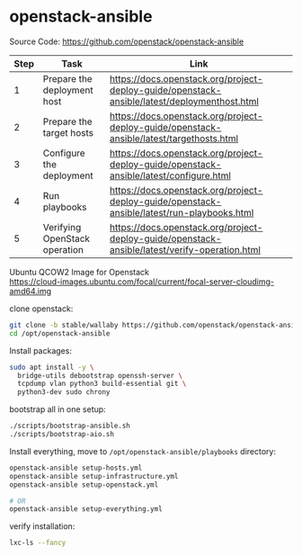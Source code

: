# openstack-ansible

Source Code: https://github.com/openstack/openstack-ansible

Step | Task | Link
---|---|---
1 | Prepare the deployment host | https://docs.openstack.org/project-deploy-guide/openstack-ansible/latest/deploymenthost.html
2 | Prepare the target hosts | https://docs.openstack.org/project-deploy-guide/openstack-ansible/latest/targethosts.html
3 | Configure the deployment | https://docs.openstack.org/project-deploy-guide/openstack-ansible/latest/configure.html
4 | Run playbooks | https://docs.openstack.org/project-deploy-guide/openstack-ansible/latest/run-playbooks.html
5 | Verifying OpenStack operation | https://docs.openstack.org/project-deploy-guide/openstack-ansible/latest/verify-operation.html


Ubuntu QCOW2 Image for Openstack \
https://cloud-images.ubuntu.com/focal/current/focal-server-cloudimg-amd64.img

clone openstack:
```bash
git clone -b stable/wallaby https://github.com/openstack/openstack-ansible.git /opt/openstack-ansible
cd /opt/openstack-ansible
```

Install packages:
```bash
sudo apt install -y \
  bridge-utils debootstrap openssh-server \
  tcpdump vlan python3 build-essential git \
  python3-dev sudo chrony
```


bootstrap all in one setup:
```bash
./scripts/bootstrap-ansible.sh
./scripts/bootstrap-aio.sh
```

Install everything, move to `/opt/openstack-ansible/playbooks` directory:
```bash
openstack-ansible setup-hosts.yml
openstack-ansible setup-infrastructure.yml
openstack-ansible setup-openstack.yml

# OR
openstack-ansible setup-everything.yml
```

verify installation:
```bash
lxc-ls --fancy
```
